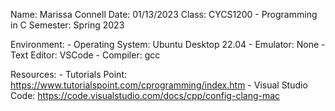Name: Marissa Connell
Date: 01/13/2023
Class: CYCS1200 - Programming in C
Semester: Spring 2023

Environment:
    - Operating System: Ubuntu Desktop 22.04
    - Emulator: None
    - Text Editor: VSCode
    - Compiler: gcc

Resources:
    - Tutorials Point: https://www.tutorialspoint.com/cprogramming/index.htm
    - Visual Studio Code: https://code.visualstudio.com/docs/cpp/config-clang-mac
